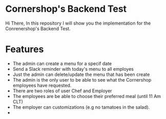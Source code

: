 # Cornershop's Backend Test
Hi There, In this repository I will show you the implementation for the Conrenershop's Backend Test.

# Features
- The admin can create a menu for a specif date
- Send a Slack reminder with today's menu to all employes
- Just the admin can delete/update the menu that has been create
- The admin is the only user to be able to see what the Cornershop employees have requested.
- There are two roles of user Chef and Employer
- The employees are be able to choose their preferred meal (until 11 Am CLT)
- The employer can customizations (e.g no tamatoes in the salad).
- 
